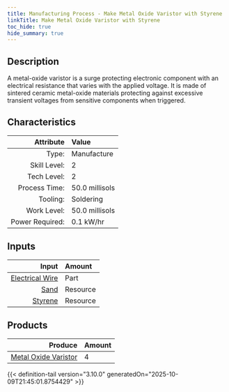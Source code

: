 ```yaml
---
title: Manufacturing Process - Make Metal Oxide Varistor with Styrene
linkTitle: Make Metal Oxide Varistor with Styrene
toc_hide: true
hide_summary: true
---
```

<!-- This is generated by the MarsSim HelpGenertor, do not edit. -->

## Description
 A metal-oxide varistor is a surge protecting electronic component with an &#10;&#9;&#9;&#9;electrical resistance that varies with the applied voltage. It is made of sintered ceramic&#10;&#9;&#9;&#9;metal-oxide materials protecting against excessive transient voltages from sensitive components &#10;&#9;&#9;&#9;when triggered.&#10;&#9;&#9;

## Characteristics

| Attribute      | Value |
|--------:|:------|
|Type:|Manufacture|
|Skill Level:|2|
|Tech Level:|2|
|Process Time:|50.0 millisols|
|Tooling:|Soldering|
|Work Level:|50.0 millisols|
|Power Required:|0.1 kW/hr|

## Inputs

| Input      | Amount |
|--------:|:------|
|[Electrical Wire](/docs/definitions/part/electrical-wire)|Part|1|
|[Sand](/docs/definitions/resource/sand)|Resource|0.25 kg|
|[Styrene](/docs/definitions/resource/styrene)|Resource|0.05 kg|

## Products


| Produce      | Amount |
|--------:|:------|
|[Metal Oxide Varistor](/docs/definitions/part/metal-oxide-varistor)|4|



{{< definition-tail version="3.10.0" generatedOn="2025-10-09T21:45:01.8754429" >}}



